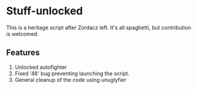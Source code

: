 # Stuff-unlocked

This is a heritage script after Zordacz left. It's all spaghetti, but contribution is welcomed.

## Features

1. Unlocked autofighter
2. Fixed '48' bug preventing launching the script.
3. General cleanup of the code using unuglyfier

